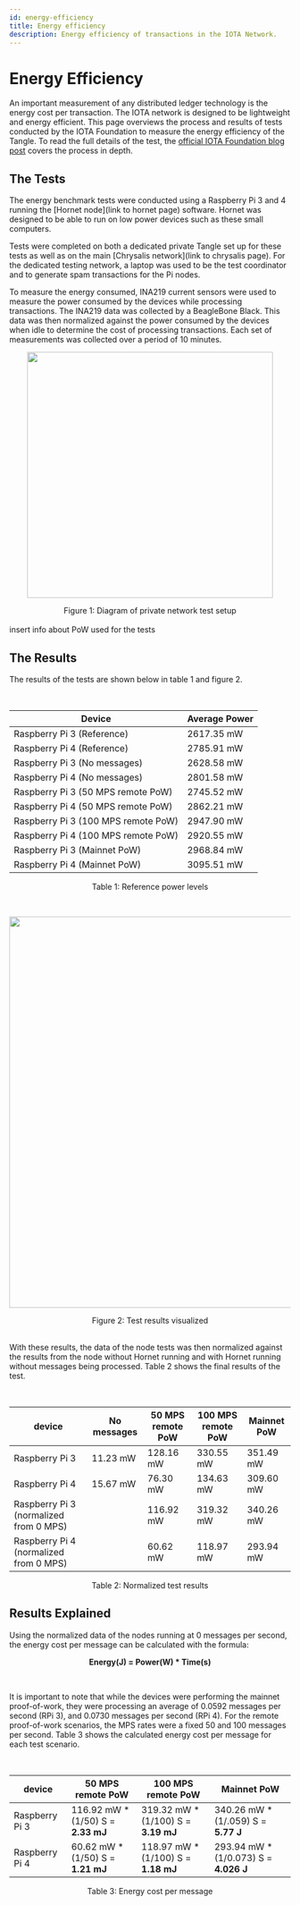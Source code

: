 ```yaml
---
id: energy-efficiency
title: Energy efficiency
description: Energy efficiency of transactions in the IOTA Network.
---
```


# Energy Efficiency

An important measurement of any distributed ledger technology is the energy cost per transaction. The IOTA network is designed to be lightweight and energy efficient. This page overviews the process and results of tests conducted by the IOTA Foundation to measure the energy efficiency of the Tangle. To read the full details of the test, the [official IOTA Foundation blog post](https://blog.iota.org/internal-energy-benchmarks-for-iota/) covers the process in depth.

## The Tests

The energy benchmark tests were conducted using a Raspberry Pi 3 and 4 running the [Hornet node](link to hornet page) software. Hornet was designed to be able to run on low power devices such as these small computers.

Tests were completed on both a dedicated private Tangle set up for these tests as well as on the main [Chrysalis network](link to chrysalis page). For the dedicated testing network, a laptop was used to be the test coordinator and to generate spam transactions for the Pi nodes.

To measure the energy consumed, INA219 current sensors were used to measure the power consumed by the devices while processing transactions. The INA219 data was collected by a BeagleBone Black. This data was then normalized against the power consumed by the devices when idle to determine the cost of processing transactions. Each set of measurements was collected over a period of 10 minutes.

<p align="center">
  <img src="https://blog.iota.org/content/images/2021/05/Figure-1--2-.png" width="440" />
</p>

<div align="center">
  Figure 1: Diagram of private network test setup
</div>
<br />
insert info about PoW used for the tests

## The Results

The results of the tests are shown below in table 1 and figure 2.

<br/>
<div align="center">

| Device                              | Average Power |
| ----------------------------------- | ------------- |
| Raspberry Pi 3 (Reference)          | 2617.35 mW    |
| Raspberry Pi 4 (Reference)          | 2785.91 mW    |
| Raspberry Pi 3 (No messages)        | 2628.58 mW    |
| Raspberry Pi 4 (No messages)        | 2801.58 mW    |
| Raspberry Pi 3 (50 MPS remote PoW)  | 2745.52 mW    |
| Raspberry Pi 4 (50 MPS remote PoW)  | 2862.21 mW    |
| Raspberry Pi 3 (100 MPS remote PoW) | 2947.90 mW    |
| Raspberry Pi 4 (100 MPS remote PoW) | 2920.55 mW    |
| Raspberry Pi 3 (Mainnet PoW)        | 2968.84 mW    |
| Raspberry Pi 4 (Mainnet PoW)        | 3095.51 mW    |

</div>

<div align="center">

Table 1: Reference power levels

</div>

<br />
<p align="center">
  <img src="https://i.imgur.com/Bpn5VkJ.png" width="700" />
</p>

<div align="center">
  Figure 2: Test results visualized
</div>

<br/>

With these results, the data of the node tests was then normalized against the results from the node without Hornet running and with Hornet running without messages being processed. Table 2 shows the final results of the test.

<br/>

<div align="center">

| device                                 | No messages | 50 MPS remote PoW | 100 MPS remote PoW | Mainnet PoW |
| -------------------------------------- | ----------- | ----------------- | ------------------ | ----------- |
| Raspberry Pi 3                         | 11.23 mW    | 128.16 mW         | 330.55 mW          | 351.49 mW   |
| Raspberry Pi 4                         | 15.67 mW    | 76.30 mW          | 134.63 mW          | 309.60 mW   |
| Raspberry Pi 3 (normalized from 0 MPS) |             | 116.92 mW         | 319.32 mW          | 340.26 mW   |
| Raspberry Pi 4 (normalized from 0 MPS) |             | 60.62 mW          | 118.97 mW          | 293.94 mW   |

</div>

<div align="center">
  Table 2: Normalized test results
</div>

## Results Explained

Using the normalized data of the nodes running at 0 messages per second, the energy cost per message can be calculated with the formula:

<div align="center">

**Energy(J) = Power(W) \* Time(s)**

</div>

<br/>

It is important to note that while the devices were performing the mainnet proof-of-work, they were processing an average of 0.0592 messages per second (RPi 3), and 0.0730 messages per second (RPi 4). For the remote proof-of-work scenarios, the MPS rates were a fixed 50 and 100 messages per second. Table 3 shows the calculated energy cost per message for each test scenario.

<br/>

<div align="center">

| device         | 50 MPS remote PoW                   | 100 MPS remote PoW                   | Mainnet PoW                            |
| -------------- | ----------------------------------- | ------------------------------------ | -------------------------------------- |
| Raspberry Pi 3 | 116.92 mW \* (1/50) S = **2.33 mJ** | 319.32 mW \* (1/100) S = **3.19 mJ** | 340.26 mW \* (1/.059) S = **5.77 J**   |
| Raspberry Pi 4 | 60.62 mW \* (1/50) S = **1.21 mJ**  | 118.97 mW \* (1/100) S = **1.18 mJ** | 293.94 mW \* (1/0.073) S = **4.026 J** |

</div>

<div align="center">
  Table 3: Energy cost per message
</div>
